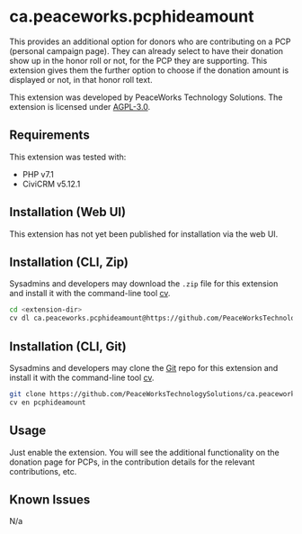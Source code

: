 # ca.peaceworks.pcphideamount

This provides an additional option for donors who are contributing on a PCP (personal campaign page). They can already select to have their donation show up in the honor roll or not, for the PCP they are supporting. This extension gives them the further option to choose if the donation amount is displayed or not, in that honor roll text.

This extension was developed by PeaceWorks Technology Solutions. The extension is licensed under [AGPL-3.0](LICENSE.txt).

## Requirements

This extension was tested with: 

* PHP v7.1
* CiviCRM v5.12.1

## Installation (Web UI)

This extension has not yet been published for installation via the web UI.

## Installation (CLI, Zip)

Sysadmins and developers may download the `.zip` file for this extension and
install it with the command-line tool [cv](https://github.com/civicrm/cv).

```bash
cd <extension-dir>
cv dl ca.peaceworks.pcphideamount@https://github.com/PeaceWorksTechnologySolutions/ca.peaceworks.pcphideamount/archive/master.zip
```

## Installation (CLI, Git)

Sysadmins and developers may clone the [Git](https://en.wikipedia.org/wiki/Git) repo for this extension and
install it with the command-line tool [cv](https://github.com/civicrm/cv).

```bash
git clone https://github.com/PeaceWorksTechnologySolutions/ca.peaceworks.pcphideamount.git
cv en pcphideamount
```

## Usage

Just enable the extension. You will see the additional functionality on the donation page for PCPs, in the contribution details for the relevant contributions, etc.

## Known Issues

N/a
